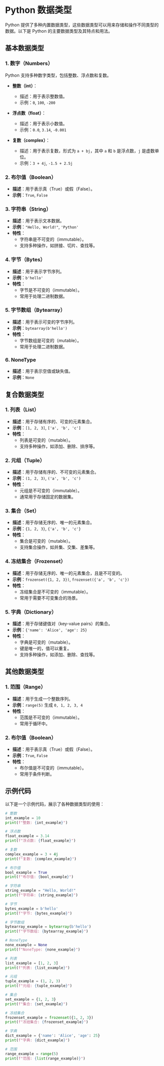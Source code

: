 # Python 数据类型

Python 提供了多种内置数据类型，这些数据类型可以用来存储和操作不同类型的数据。以下是 Python 的主要数据类型及其特点和用法。

## 基本数据类型

### 1. 数字（Numbers）

Python 支持多种数字类型，包括整数、浮点数和复数。

- **整数（int）**：

  - 描述：用于表示整数值。
  - 示例：`0`, `100`, `-200`

- **浮点数（float）**：

  - 描述：用于表示小数值。
  - 示例：`0.0`, `3.14`, `-0.001`

- **复数（complex）**：
  - 描述：用于表示复数，形式为 `a + bj`，其中 `a` 和 `b` 是浮点数，`j` 是虚数单位。
  - 示例：`3 + 4j`, `-1.5 + 2.5j`

### 2. 布尔值（Boolean）

- **描述**：用于表示真（True）或假（False）。
- **示例**：`True`, `False`

### 3. 字符串（String）

- **描述**：用于表示文本数据。
- **示例**：`"Hello, World!"`, `'Python'`
- **特性**：
  - 字符串是不可变的（immutable）。
  - 支持多种操作，如拼接、切片、查找等。

### 4. 字节（Bytes）

- **描述**：用于表示字节序列。
- **示例**：`b'hello'`
- **特性**：
  - 字节是不可变的（immutable）。
  - 常用于处理二进制数据。

### 5. 字节数组（Bytearray）

- **描述**：用于表示可变的字节序列。
- **示例**：`bytearray(b'hello')`
- **特性**：
  - 字节数组是可变的（mutable）。
  - 常用于处理二进制数据。

### 6. NoneType

- **描述**：用于表示空值或缺失值。
- **示例**：`None`

## 复合数据类型

### 1. 列表（List）

- **描述**：用于存储有序的、可变的元素集合。
- **示例**：`[1, 2, 3]`, `['a', 'b', 'c']`
- **特性**：
  - 列表是可变的（mutable）。
  - 支持多种操作，如添加、删除、排序等。

### 2. 元组（Tuple）

- **描述**：用于存储有序的、不可变的元素集合。
- **示例**：`(1, 2, 3)`, `('a', 'b', 'c')`
- **特性**：
  - 元组是不可变的（immutable）。
  - 通常用于存储固定的数据集。

### 3. 集合（Set）

- **描述**：用于存储无序的、唯一的元素集合。
- **示例**：`{1, 2, 3}`, `{'a', 'b', 'c'}`
- **特性**：
  - 集合是可变的（mutable）。
  - 支持集合操作，如并集、交集、差集等。

### 4. 冻结集合（Frozenset）

- **描述**：用于存储无序的、唯一的元素集合，且是不可变的。
- **示例**：`frozenset({1, 2, 3})`, `frozenset({'a', 'b', 'c'})`
- **特性**：
  - 冻结集合是不可变的（immutable）。
  - 常用于需要不可变集合的场景。

### 5. 字典（Dictionary）

- **描述**：用于存储键值对（key-value pairs）的集合。
- **示例**：`{'name': 'Alice', 'age': 25}`
- **特性**：
  - 字典是可变的（mutable）。
  - 键是唯一的，值可以重复。
  - 支持多种操作，如添加、删除、查找等。

## 其他数据类型

### 1. 范围（Range）

- **描述**：用于生成一个整数序列。
- **示例**：`range(5)` 生成 `0, 1, 2, 3, 4`
- **特性**：
  - 范围是不可变的（immutable）。
  - 常用于循环中。

### 2. 布尔值（Boolean）

- **描述**：用于表示真（True）或假（False）。
- **示例**：`True`, `False`
- **特性**：
  - 布尔值是不可变的（immutable）。
  - 常用于条件判断。

## 示例代码

以下是一个示例代码，展示了各种数据类型的使用：

```python
# 整数
int_example = 10
print(f"整数: {int_example}")

# 浮点数
float_example = 3.14
print(f"浮点数: {float_example}")

# 复数
complex_example = 3 + 4j
print(f"复数: {complex_example}")

# 布尔值
bool_example = True
print(f"布尔值: {bool_example}")

# 字符串
string_example = "Hello, World!"
print(f"字符串: {string_example}")

# 字节
bytes_example = b'hello'
print(f"字节: {bytes_example}")

# 字节数组
bytearray_example = bytearray(b'hello')
print(f"字节数组: {bytearray_example}")

# NoneType
none_example = None
print(f"NoneType: {none_example}")

# 列表
list_example = [1, 2, 3]
print(f"列表: {list_example}")

# 元组
tuple_example = (1, 2, 3)
print(f"元组: {tuple_example}")

# 集合
set_example = {1, 2, 3}
print(f"集合: {set_example}")

# 冻结集合
frozenset_example = frozenset({1, 2, 3})
print(f"冻结集合: {frozenset_example}")

# 字典
dict_example = {'name': 'Alice', 'age': 25}
print(f"字典: {dict_example}")

# 范围
range_example = range(5)
print(f"范围: {list(range_example)}")
```
